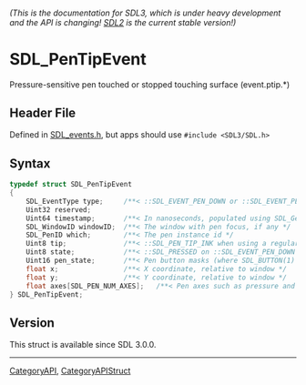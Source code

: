 ###### (This is the documentation for SDL3, which is under heavy development and the API is changing! [SDL2](https://wiki.libsdl.org/SDL2/) is the current stable version!)
# SDL_PenTipEvent

Pressure-sensitive pen touched or stopped touching surface (event.ptip.*)

## Header File

Defined in [SDL_events.h](https://github.com/libsdl-org/SDL/blob/main/include/SDL3/SDL_events.h), but apps should use `#include <SDL3/SDL.h>`

## Syntax

```c
typedef struct SDL_PenTipEvent
{
    SDL_EventType type;     /**< ::SDL_EVENT_PEN_DOWN or ::SDL_EVENT_PEN_UP */
    Uint32 reserved;
    Uint64 timestamp;       /**< In nanoseconds, populated using SDL_GetTicksNS() */
    SDL_WindowID windowID;  /**< The window with pen focus, if any */
    SDL_PenID which;        /**< The pen instance id */
    Uint8 tip;              /**< ::SDL_PEN_TIP_INK when using a regular pen tip, or ::SDL_PEN_TIP_ERASER if the pen is being used as an eraser (e.g., flipped to use the eraser tip)  */
    Uint8 state;            /**< ::SDL_PRESSED on ::SDL_EVENT_PEN_DOWN and ::SDL_RELEASED on ::SDL_EVENT_PEN_UP */
    Uint16 pen_state;       /**< Pen button masks (where SDL_BUTTON(1) is the first button, SDL_BUTTON(2) is the second button etc.), ::SDL_PEN_DOWN_MASK is set if the pen is touching the surface, and ::SDL_PEN_ERASER_MASK is set if the pen is (used as) an eraser. */
    float x;                /**< X coordinate, relative to window */
    float y;                /**< Y coordinate, relative to window */
    float axes[SDL_PEN_NUM_AXES];   /**< Pen axes such as pressure and tilt (ordered as per ::SDL_PenAxis) */
} SDL_PenTipEvent;
```

## Version

This struct is available since SDL 3.0.0.

----
[CategoryAPI](CategoryAPI), [CategoryAPIStruct](CategoryAPIStruct)

